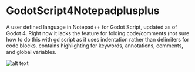 # GodotScript4Notepadplusplus
A user defined language in Notepad++ for Godot Script, updated as of Godot 4. Right now it lacks the feature for folding code/comments (not sure how to do this with gd script as it uses indentation rather than delimiters for code blocks. contains highlighting for keywords, annotations, comments, and global variables.

![alt text](https://imgur.com/a/aOz8oXV)
